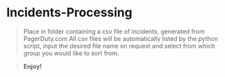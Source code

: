 # Incidents-Processing

> Place in folder containing a csv file of incidents, generated from PagerDuty.com
> All csv files will be automatically listed by the python script, input the desired
> file name on request and select from which group you would like to sort from.

> **Enjoy!**
